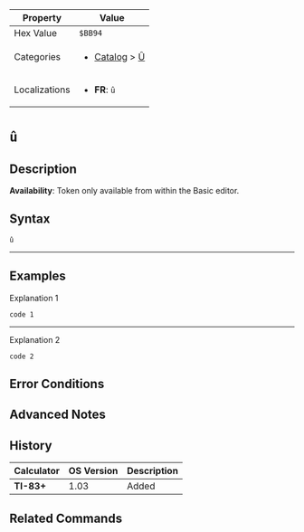 | Property      | Value |
|---------------|-------|
| Hex Value     | `$BB94`|
| Categories    | <ul><li>[Catalog](../categories/Catalog.md) > [Û](../categories/Catalog.md#Û)</li></ul> |
| Localizations | <ul><li><b>FR</b>: `û`</li></ul> |

# `û`

## Description



<b>Availability</b>: Token only available from within the Basic editor.

## Syntax
`û`

<hr>

## Examples

Explanation 1
```ti-basic
code 1
```
---
Explanation 2
```ti-basic
code 2
```

## Error Conditions


## Advanced Notes


## History
| Calculator | OS Version | Description |
|------------|------------|-------------|
| <b>TI-83+</b> | 1.03 | Added

## Related Commands

    